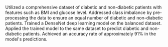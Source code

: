 Utilized a comprehensive dataset of diabetic and non-diabetic patients with features such as BMI and glucose level.
Addressed class imbalance by pre-processing the data to ensure an equal number of diabetic and non-diabetic patients.
Trained a DenseNet deep learning model on the balanced dataset.
Applied the trained model to the same dataset to predict diabetic and non-diabetic patients.
Achieved an accuracy rate of approximately 91% in the model's predictions.
